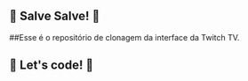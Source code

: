 
## 🚀 Salve Salve! 🚀

##Esse é o repositório de clonagem da interface da Twitch TV.


## 🚀 Let's code! 🚀
